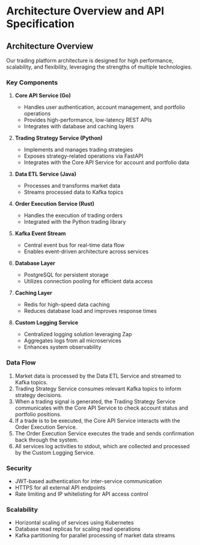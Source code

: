 # Architecture Overview and API Specification

## Architecture Overview

Our trading platform architecture is designed for high performance, scalability, and flexibility, leveraging the strengths of multiple technologies.

### Key Components

1. **Core API Service (Go)**
   - Handles user authentication, account management, and portfolio operations
   - Provides high-performance, low-latency REST APIs
   - Integrates with database and caching layers

2. **Trading Strategy Service (Python)**
   - Implements and manages trading strategies
   - Exposes strategy-related operations via FastAPI
   - Integrates with the Core API Service for account and portfolio data

3. **Data ETL Service (Java)**
   - Processes and transforms market data
   - Streams processed data to Kafka topics

4. **Order Execution Service (Rust)**
   - Handles the execution of trading orders
   - Integrated with the Python trading library

5. **Kafka Event Stream**
   - Central event bus for real-time data flow
   - Enables event-driven architecture across services

6. **Database Layer**
   - PostgreSQL for persistent storage
   - Utilizes connection pooling for efficient data access

7. **Caching Layer**
   - Redis for high-speed data caching
   - Reduces database load and improves response times

8. **Custom Logging Service**
   - Centralized logging solution leveraging Zap
   - Aggregates logs from all microservices
   - Enhances system observability

### Data Flow

1. Market data is processed by the Data ETL Service and streamed to Kafka topics.
2. Trading Strategy Service consumes relevant Kafka topics to inform strategy decisions.
3. When a trading signal is generated, the Trading Strategy Service communicates with the Core API Service to check account status and portfolio positions.
4. If a trade is to be executed, the Core API Service interacts with the Order Execution Service.
5. The Order Execution Service executes the trade and sends confirmation back through the system.
6. All services log activities to stdout, which are collected and processed by the Custom Logging Service.

### Security

- JWT-based authentication for inter-service communication
- HTTPS for all external API endpoints
- Rate limiting and IP whitelisting for API access control

### Scalability

- Horizontal scaling of services using Kubernetes
- Database read replicas for scaling read operations
- Kafka partitioning for parallel processing of market data streams
